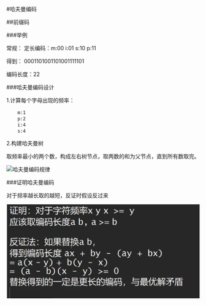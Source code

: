 #哈夫曼编码


##前缀码


###举例

常规： 定长编码：m:00 i:01 s:10 p:11

得到： 0001101001101001111101

编码长度：22


###哈夫曼编码设计

1.计算每个字母出现的频率：

        m:1
        p:2
        i:4
        s:4

2.构建哈夫曼树

取频率最小的两个数，构成左右树节点，取两数的和为父节点，直到所有数取完。



![哈夫曼编码规律](img_1.png)

###证明哈夫曼编码

对于频率越长取的越短，反证时假设反过来

![](proveHuffman.jpg)
